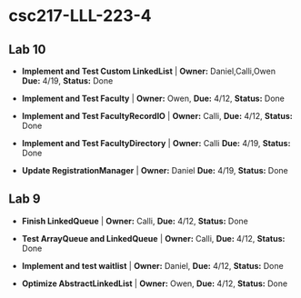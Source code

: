 # csc217-LLL-223-4

## Lab 10

* **Implement and Test Custom LinkedList** | **Owner:** Daniel,Calli,Owen **Due:** 4/19, **Status:** Done

* **Implement and Test Faculty** | **Owner:** Owen, **Due:** 4/12, **Status:** Done

* **Implement and Test FacultyRecordIO** | **Owner:** Calli, **Due:** 4/12, **Status:** Done

* **Implement and Test FacultyDirectory** | **Owner:** Calli **Due:** 4/19, **Status:** Done

* **Update RegistrationManager** | **Owner:** Daniel **Due:** 4/19, **Status:** Done

## Lab 9

* **Finish LinkedQueue** | **Owner:** Calli, **Due:** 4/12, **Status:** Done

* **Test ArrayQueue and LinkedQueue** | **Owner:** Calli, **Due:** 4/12, **Status:** Done

* **Implement and test waitlist** | **Owner:** Daniel, **Due:** 4/12, **Status:** Done

* **Optimize AbstractLinkedList** | **Owner:** Owen, **Due:** 4/12, **Status:** Done

